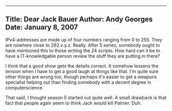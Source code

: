 -----
Title:  Dear Jack Bauer
Author: Andy Georges
Date: January 8, 2007
----







IPv4-addresses are made up of four numbers ranging from 0 to 255. They
are nowhere close to 292.x.y.z. Really. After 5 series, somebody ought
to have mentioned this to those writing the 24 scripts. How hard can it
be to have a IT-knowledgable person review the stuff they are putting in
there?


I think that a good show gets the details correct. It somehow lessens
the tension when I have to get a good laugh at things like that. I'm
quite sure other things are wrong too, though perhaps it's easier to get
a weapons specialist helping out than finding somebody with a decent
degree in computerscience.


That said, I thought season 5 started out quite well. A small drawback
is that fact that people again seem to think Jack would kill Palmer.
Duh.




